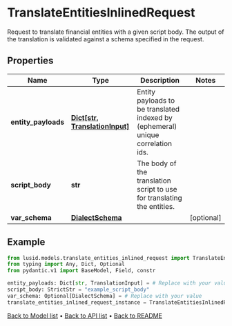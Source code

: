 # TranslateEntitiesInlinedRequest

Request to translate financial entities with a given script body.  The output of the translation is validated against a schema specified in the request.
## Properties
Name | Type | Description | Notes
------------ | ------------- | ------------- | -------------
**entity_payloads** | [**Dict[str, TranslationInput]**](TranslationInput.md) | Entity payloads to be translated indexed by (ephemeral) unique correlation ids. | 
**script_body** | **str** | The body of the translation script to use for translating the entities. | 
**var_schema** | [**DialectSchema**](DialectSchema.md) |  | [optional] 
## Example

```python
from lusid.models.translate_entities_inlined_request import TranslateEntitiesInlinedRequest
from typing import Any, Dict, Optional
from pydantic.v1 import BaseModel, Field, constr

entity_payloads: Dict[str, TranslationInput] = # Replace with your value
script_body: StrictStr = "example_script_body"
var_schema: Optional[DialectSchema] = # Replace with your value
translate_entities_inlined_request_instance = TranslateEntitiesInlinedRequest(entity_payloads=entity_payloads, script_body=script_body, var_schema=var_schema)

```

[Back to Model list](../README.md#documentation-for-models) &#8226; [Back to API list](../README.md#documentation-for-api-endpoints) &#8226; [Back to README](../README.md)

